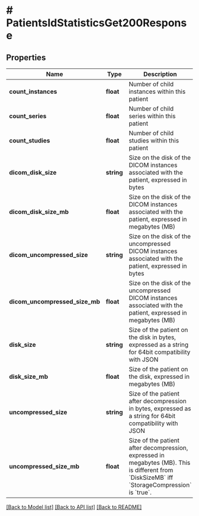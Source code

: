 # # PatientsIdStatisticsGet200Response

## Properties

Name | Type | Description | Notes
------------ | ------------- | ------------- | -------------
**count_instances** | **float** | Number of child instances within this patient | [optional]
**count_series** | **float** | Number of child series within this patient | [optional]
**count_studies** | **float** | Number of child studies within this patient | [optional]
**dicom_disk_size** | **string** | Size on the disk of the DICOM instances associated with the patient, expressed in bytes | [optional]
**dicom_disk_size_mb** | **float** | Size on the disk of the DICOM instances associated with the patient, expressed in megabytes (MB) | [optional]
**dicom_uncompressed_size** | **string** | Size on the disk of the uncompressed DICOM instances associated with the patient, expressed in bytes | [optional]
**dicom_uncompressed_size_mb** | **float** | Size on the disk of the uncompressed DICOM instances associated with the patient, expressed in megabytes (MB) | [optional]
**disk_size** | **string** | Size of the patient on the disk in bytes, expressed as a string for 64bit compatibility with JSON | [optional]
**disk_size_mb** | **float** | Size of the patient on the disk, expressed in megabytes (MB) | [optional]
**uncompressed_size** | **string** | Size of the patient after decompression in bytes, expressed as a string for 64bit compatibility with JSON | [optional]
**uncompressed_size_mb** | **float** | Size of the patient after decompression, expressed in megabytes (MB). This is different from &#x60;DiskSizeMB&#x60; iff &#x60;StorageCompression&#x60; is &#x60;true&#x60;. | [optional]

[[Back to Model list]](../../README.md#models) [[Back to API list]](../../README.md#endpoints) [[Back to README]](../../README.md)

